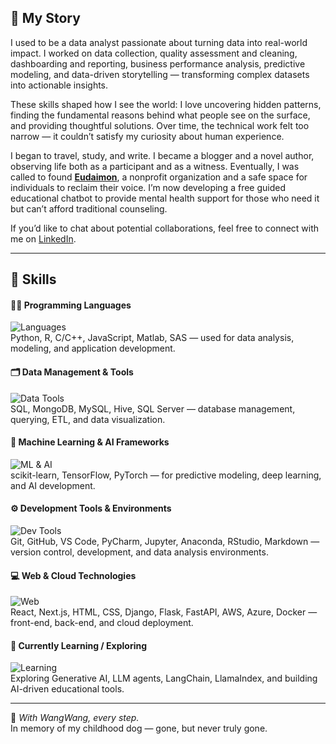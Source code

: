 ## 💫 My Story
I used to be a data analyst passionate about turning data into real-world impact. I worked on data collection, quality assessment and cleaning, dashboarding and reporting, business performance analysis, predictive modeling, and data-driven storytelling — transforming complex datasets into actionable insights.

These skills shaped how I see the world: I love uncovering hidden patterns, finding the fundamental reasons behind what people see on the surface, and providing thoughtful solutions. Over time, the technical work felt too narrow — it couldn’t satisfy my curiosity about human experience.

I began to travel, study, and write. I became a blogger and a novel author, observing life both as a participant and as a witness. Eventually, I was called to found [**Eudaimon**](https://EudaimonAI.org), a nonprofit organization and a safe space for individuals to reclaim their voice. I’m now developing a free guided educational chatbot to provide mental health support for those who need it but can’t afford traditional counseling.

If you’d like to chat about potential collaborations, feel free to connect with me on [LinkedIn](https://linkedin.com/in/weimengduan#gh-light-mode-only).

---

## 🧠 Skills

#### 🧑‍💻 Programming Languages
![Languages](https://skillicons.dev/icons?i=python,r,cpp,js,matlab,sas,c)  
Python, R, C/C++, JavaScript, Matlab, SAS — used for data analysis, modeling, and application development.

#### 🗂️ Data Management & Tools
![Data Tools](https://skillicons.dev/icons?i=mysql,mongodb,hive,sqlserver)  
SQL, MongoDB, MySQL, Hive, SQL Server — database management, querying, ETL, and data visualization.

#### 🤖 Machine Learning & AI Frameworks
![ML & AI](https://skillicons.dev/icons?i=sklearn,tensorflow,pytorch)  
scikit-learn, TensorFlow, PyTorch — for predictive modeling, deep learning, and AI development.

#### ⚙️ Development Tools & Environments
![Dev Tools](https://skillicons.dev/icons?i=git,github,vscode,jupyter,anaconda,pycharm,rstudio,markdown)  
Git, GitHub, VS Code, PyCharm, Jupyter, Anaconda, RStudio, Markdown — version control, development, and data analysis environments.

#### 💻 Web & Cloud Technologies
![Web](https://skillicons.dev/icons?i=react,next,html,css,django,flask,fastapi,aws,azure,docker)  
React, Next.js, HTML, CSS, Django, Flask, FastAPI, AWS, Azure, Docker — front-end, back-end, and cloud deployment.

#### 🚀 Currently Learning / Exploring
![Learning](https://skillicons.dev/icons?i=langchain,llamaindex,openai,streamlit)  
Exploring Generative AI, LLM agents, LangChain, LlamaIndex, and building AI-driven educational tools.

---

🐾 *With WangWang, every step.*  
In memory of my childhood dog — gone, but never truly gone.
